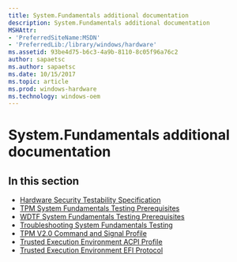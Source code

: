 ```yaml
---
title: System.Fundamentals additional documentation
description: System.Fundamentals additional documentation
MSHAttr:
- 'PreferredSiteName:MSDN'
- 'PreferredLib:/library/windows/hardware'
ms.assetid: 93be4d75-b6c3-4a9b-8110-8c05f96a76c2
author: sapaetsc
ms.author: sapaetsc
ms.date: 10/15/2017
ms.topic: article
ms.prod: windows-hardware
ms.technology: windows-oem
---
```


# System.Fundamentals additional documentation


## <span id="in_this_section"></span>In this section


-   [Hardware Security Testability Specification](hardware-security-testability-specification.md)
-   [TPM System Fundamentals Testing Prerequisites](tpm-system-fundamentals-testing-prerequisites.md)
-   [WDTF System Fundamentals Testing Prerequisites](wdtf-system-fundamentals-testing-prerequisites.md)
-   [Troubleshooting System Fundamentals Testing](troubleshooting-system-fundamentals-testing.md)
-   [TPM V2.0 Command and Signal Profile](tpm-v20-command-and-signal-profile.md)
-   [Trusted Execution Environment ACPI Profile](trusted-execution-environment-acpi-profile.md)
-   [Trusted Execution Environment EFI Protocol](trusted-execution-environment-efi-protocol.md)

 

 






